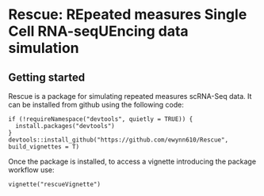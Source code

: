 # Rescue: REpeated measures Single Cell RNA-seqUEncing data simulation
## Getting started 

Rescue is a package for simulating repeated measures scRNA-Seq data. It can be installed from github using the following code:

```{r}
if (!requireNamespace("devtools", quietly = TRUE)) {
  install.packages("devtools")
}
devtools::install_github("https://github.com/ewynn610/Rescue",  build_vignettes = T)
```

Once the package is installed, to access a vignette introducing the package workflow use:
```{r}
vignette("rescueVignette")
```
